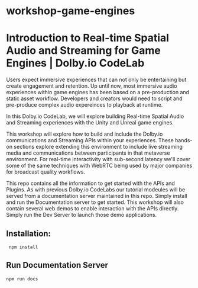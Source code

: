 # workshop-game-engines

# Introduction to Real-time Spatial Audio and Streaming for Game Engines | Dolby.io CodeLab
Users expect immersive experiences that can not only be entertaining but create engagement and retention.
Up until now, most immersive audio experiences within game engines has been based on a pre-production and static asset workflow. Developers and creators would need to script and pre-produce complex audio expereinces to playback at runtime. 

In this Dolby.io CodeLab, we will explore building Real-time Spatial Audio and Streaming experiences with the Unity and Unreal game engines. 

This workshop will explore how to build and include the Dolby.io communications and Streaming APIs within your experiences. These hands-on sections explore extending this environment to include live streaming media and communications between participants in that metaverse environment. For real-time interactivity with sub-second latency we'll cover some of the same techniques with WebRTC being used by major companies for broadcast quality workflows.

This repo contains all the information to get started with the APIs and Plugins.  As with previous Dolby.io CodeLabs our tutorial modeules will be served from a documentation server maintained in this repo.  Simply install and run the Documentation server to get started.  This workshop will also contain several web demos to enable interaction with the APIs directly.  Simply run the Dev Server to launch those demo applications. 

## Installation:
``` npm install```

## Run Documentation Server
```npm run docs```



